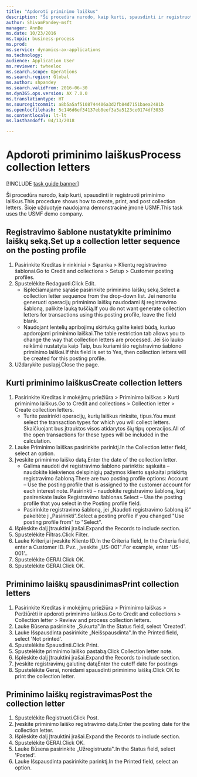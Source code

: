 ```yaml
--- 
title: "Apdoroti priminimo laiškus"
description: "Ši procedūra nurodo, kaip kurti, spausdinti ir registruoti priminimo laiškus."
author: ShivamPandey-msft
manager: AnnBe
ms.date: 10/23/2016
ms.topic: business-process
ms.prod: 
ms.service: dynamics-ax-applications
ms.technology: 
audience: Application User
ms.reviewer: twheeloc
ms.search.scope: Operations
ms.search.region: Global
ms.author: shpandey
ms.search.validFrom: 2016-06-30
ms.dyn365.ops.version: AX 7.0.0
ms.translationtype: HT
ms.sourcegitcommit: a8b5a5af5108744406a3d2fb84d7151baea2481b
ms.openlocfilehash: 5c146d6ef34137eb8eef3a5a5123ce0174df3033
ms.contentlocale: lt-lt
ms.lasthandoff: 04/13/2018

---
```

# <a name="process-collection-letters"></a><span data-ttu-id="6a58f-103">Apdoroti priminimo laiškus</span><span class="sxs-lookup"><span data-stu-id="6a58f-103">Process collection letters</span></span>

[!INCLUDE [task guide banner](../../includes/task-guide-banner.md)]

<span data-ttu-id="6a58f-104">Ši procedūra nurodo, kaip kurti, spausdinti ir registruoti priminimo laiškus.</span><span class="sxs-lookup"><span data-stu-id="6a58f-104">This procedure shows how to create, print, and post collection letters.</span></span> <span data-ttu-id="6a58f-105">Šioje užduotyje naudojama demonstracinė įmonė USMF.</span><span class="sxs-lookup"><span data-stu-id="6a58f-105">This task uses the USMF demo company.</span></span>


## <a name="set-up-a-collection-letter-sequence-on-the-posting-profile"></a><span data-ttu-id="6a58f-106">Registravimo šablone nustatykite priminimo laiškų seką.</span><span class="sxs-lookup"><span data-stu-id="6a58f-106">Set up a collection letter sequence on the posting profile</span></span>
1. <span data-ttu-id="6a58f-107">Pasirinkite Kreditas ir rinkiniai > Sąranka > Klientų registravimo šablonai.</span><span class="sxs-lookup"><span data-stu-id="6a58f-107">Go to Credit and collections > Setup > Customer posting profiles.</span></span>
2. <span data-ttu-id="6a58f-108">Spustelėkite Redaguoti.</span><span class="sxs-lookup"><span data-stu-id="6a58f-108">Click Edit.</span></span>
    * <span data-ttu-id="6a58f-109">Išplečiamajame sąraše pasirinkite priminimo laiškų seką.</span><span class="sxs-lookup"><span data-stu-id="6a58f-109">Select a collection letter sequence from the drop-down list.</span></span> <span data-ttu-id="6a58f-110">Jei nenorite generuoti operacijų priminimo laiškų naudodami šį registravimo šabloną, palikite lauką tuščią.</span><span class="sxs-lookup"><span data-stu-id="6a58f-110">If you do not want generate collection letters for transactions using this posting profile, leave the field blank.</span></span>  
    * <span data-ttu-id="6a58f-111">Naudojant lentelių apribojimų skirtuką galite keisti būdą, kuriuo apdorojami priminimo laiškai.</span><span class="sxs-lookup"><span data-stu-id="6a58f-111">The table restriction tab allows you to change the way that collection letters are processed.</span></span> <span data-ttu-id="6a58f-112">Jei šio lauko reikšmė nustatyta kaip Taip, bus kuriami šio registravimo šablono priminimo laiškai.</span><span class="sxs-lookup"><span data-stu-id="6a58f-112">If this field is set to Yes, then collection letters will be created for this posting profile.</span></span>  
3. <span data-ttu-id="6a58f-113">Uždarykite puslapį.</span><span class="sxs-lookup"><span data-stu-id="6a58f-113">Close the page.</span></span>

## <a name="create-collection-letters"></a><span data-ttu-id="6a58f-114">Kurti priminimo laiškus</span><span class="sxs-lookup"><span data-stu-id="6a58f-114">Create collection letters</span></span>
1. <span data-ttu-id="6a58f-115">Pasirinkite Kreditas ir mokėjimų priežiūra > Priminimo laiškas > Kurti priminimo laiškus.</span><span class="sxs-lookup"><span data-stu-id="6a58f-115">Go to Credit and collections > Collection letter > Create collection letters.</span></span>
    * <span data-ttu-id="6a58f-116">Turite pasirinkti operacijų, kurių laiškus rinksite, tipus.</span><span class="sxs-lookup"><span data-stu-id="6a58f-116">You must select the transaction types for which you will collect letters.</span></span> <span data-ttu-id="6a58f-117">Skaičiuojant bus įtrauktos visos atidarytos šių tipų operacijos.</span><span class="sxs-lookup"><span data-stu-id="6a58f-117">All of the open transactions for these types will be included in the calculation.</span></span>  
2. <span data-ttu-id="6a58f-118">Lauke Priminimo laiškas pasirinkite parinktį.</span><span class="sxs-lookup"><span data-stu-id="6a58f-118">In the Collection letter field, select an option.</span></span>
3. <span data-ttu-id="6a58f-119">Įveskite priminimo laiško datą.</span><span class="sxs-lookup"><span data-stu-id="6a58f-119">Enter the date of the collection letter.</span></span>
    * <span data-ttu-id="6a58f-120">Galima naudoti dvi registravimo šablono parinktis: sąskaita – naudokite kiekvienos delspinigių pažymos kliento sąskaitai priskirtą registravimo šabloną.</span><span class="sxs-lookup"><span data-stu-id="6a58f-120">There are two posting profile options:   Account – Use the posting profile that is assigned to the customer account for each interest note.</span></span>   <span data-ttu-id="6a58f-121">Pasirinkti – naudokite registravimo šabloną, kurį pasirenkate lauke Registravimo šablonas.</span><span class="sxs-lookup"><span data-stu-id="6a58f-121">Select – Use the posting profile that you select in the Posting profile field.</span></span>  
    * <span data-ttu-id="6a58f-122">Pasirinkite registravimo šabloną, jei „Naudoti registravimo šabloną iš“ pakeitėte į „Pasirinkti“.</span><span class="sxs-lookup"><span data-stu-id="6a58f-122">Select a posting profile if you changed "Use posting profile from" to "Select".</span></span>  
4. <span data-ttu-id="6a58f-123">Išplėskite dalį Įtrauktini įrašai.</span><span class="sxs-lookup"><span data-stu-id="6a58f-123">Expand the Records to include section.</span></span>
5. <span data-ttu-id="6a58f-124">Spustelėkite Filtras.</span><span class="sxs-lookup"><span data-stu-id="6a58f-124">Click Filter.</span></span>
6. <span data-ttu-id="6a58f-125">Lauke Kriterijai įveskite Kliento ID.</span><span class="sxs-lookup"><span data-stu-id="6a58f-125">In the Criteria field, In the Criteria field, enter a Customer ID.</span></span> <span data-ttu-id="6a58f-126">Pvz., įveskite „US-001‟.</span><span class="sxs-lookup"><span data-stu-id="6a58f-126">For example, enter 'US-001'..</span></span>
7. <span data-ttu-id="6a58f-127">Spustelėkite GERAI.</span><span class="sxs-lookup"><span data-stu-id="6a58f-127">Click OK.</span></span>
8. <span data-ttu-id="6a58f-128">Spustelėkite GERAI.</span><span class="sxs-lookup"><span data-stu-id="6a58f-128">Click OK.</span></span>

## <a name="print-collection-letters"></a><span data-ttu-id="6a58f-129">Priminimo laiškų spausdinimas</span><span class="sxs-lookup"><span data-stu-id="6a58f-129">Print collection letters</span></span>
1. <span data-ttu-id="6a58f-130">Pasirinkite Kreditas ir mokėjimų priežiūra > Priminimo laiškas > Peržiūrėti ir apdoroti priminimo laiškus.</span><span class="sxs-lookup"><span data-stu-id="6a58f-130">Go to Credit and collections > Collection letter > Review and process collection letters.</span></span>
2. <span data-ttu-id="6a58f-131">Lauke Būsena pasirinkite „Sukurta‟.</span><span class="sxs-lookup"><span data-stu-id="6a58f-131">In the Status field, select 'Created'.</span></span>
3. <span data-ttu-id="6a58f-132">Lauke Išspausdinta pasirinkite „Neišspausdinta‟.</span><span class="sxs-lookup"><span data-stu-id="6a58f-132">In the Printed field, select 'Not printed'.</span></span>
4. <span data-ttu-id="6a58f-133">Spustelėkite Spausdinti.</span><span class="sxs-lookup"><span data-stu-id="6a58f-133">Click Print.</span></span>
5. <span data-ttu-id="6a58f-134">Spustelėkite priminimo laiško pastabą.</span><span class="sxs-lookup"><span data-stu-id="6a58f-134">Click Collection letter note.</span></span>
6. <span data-ttu-id="6a58f-135">Išplėskite dalį Įtrauktini įrašai.</span><span class="sxs-lookup"><span data-stu-id="6a58f-135">Expand the Records to include section.</span></span>
7. <span data-ttu-id="6a58f-136">Įveskite registravimų galutinę datą</span><span class="sxs-lookup"><span data-stu-id="6a58f-136">Enter the cutoff date for postings</span></span>
8. <span data-ttu-id="6a58f-137">Spustelėkite Gerai, norėdami spausdinti priminimo laišką.</span><span class="sxs-lookup"><span data-stu-id="6a58f-137">Click OK to print the collection letter.</span></span>

## <a name="post-the-collection-letter"></a><span data-ttu-id="6a58f-138">Priminimo laiškų registravimas</span><span class="sxs-lookup"><span data-stu-id="6a58f-138">Post the collection letter</span></span>
1. <span data-ttu-id="6a58f-139">Spustelėkite Registruoti.</span><span class="sxs-lookup"><span data-stu-id="6a58f-139">Click Post.</span></span>
2. <span data-ttu-id="6a58f-140">Įveskite priminimo laiško registravimo datą.</span><span class="sxs-lookup"><span data-stu-id="6a58f-140">Enter the posting date for the collection letter.</span></span>
3. <span data-ttu-id="6a58f-141">Išplėskite dalį Įtrauktini įrašai.</span><span class="sxs-lookup"><span data-stu-id="6a58f-141">Expand the Records to include section.</span></span>
4. <span data-ttu-id="6a58f-142">Spustelėkite GERAI.</span><span class="sxs-lookup"><span data-stu-id="6a58f-142">Click OK.</span></span>
5. <span data-ttu-id="6a58f-143">Lauke Būsena pasirinkite „Užregistruota‟.</span><span class="sxs-lookup"><span data-stu-id="6a58f-143">In the Status field, select 'Posted'.</span></span>
6. <span data-ttu-id="6a58f-144">Lauke Išspausdinta pasirinkite parinktį.</span><span class="sxs-lookup"><span data-stu-id="6a58f-144">In the Printed field, select an option.</span></span>


